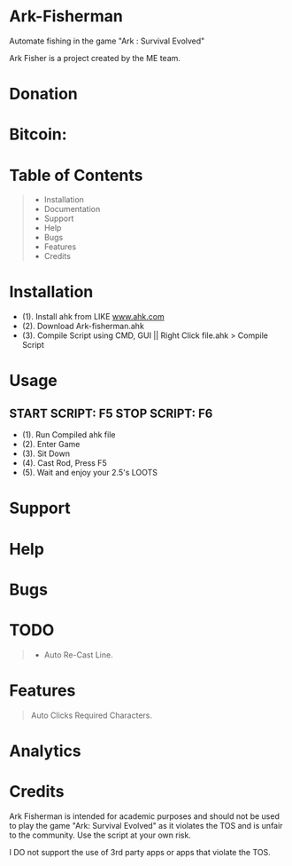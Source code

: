 # Ark-Fisherman
Automate fishing in the game "Ark : Survival Evolved"

Ark Fisher is a project created by the ME team.

# Donation

# Bitcoin: 

# Table of Contents

> - Installation
> - Documentation
> - Support
> - Help
> - Bugs
> - Features
> - Credits

# Installation
- (1). Install ahk from LIKE www.ahk.com
- (2). Download Ark-fisherman.ahk
- (3). Compile Script using CMD, GUI || Right Click file.ahk > Compile Script 

# Usage

START SCRIPT: F5
STOP SCRIPT: F6
--
- (1). Run Compiled ahk file
- (2). Enter Game
- (3). Sit Down
- (4). Cast Rod, Press F5
- (5). Wait and enjoy your 2.5's LOOTS

# Support

# Help

# Bugs

# TODO

> - Auto Re-Cast Line.

# Features
> Auto Clicks Required Characters.
# Analytics


# Credits

Ark Fisherman is intended for academic purposes and should not be used to play the game "Ark: Survival Evolved" as it violates the TOS and is unfair to the community. Use the script at your own risk.

I DO not support the use of 3rd party apps or apps that violate the TOS.

